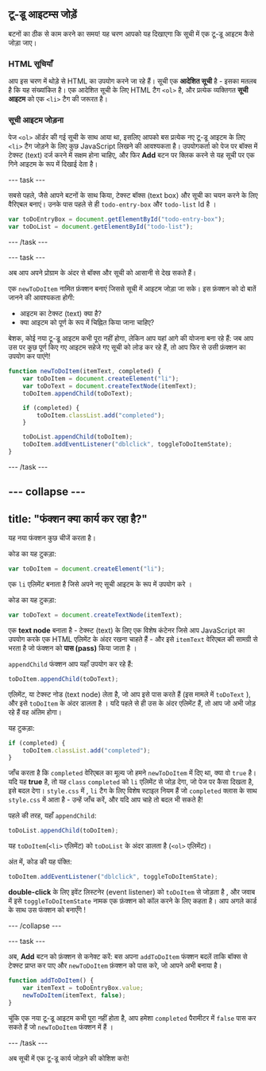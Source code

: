 ## टू-डू आइटम्स जोड़ें
बटनों का ठीक से काम करने का समय! यह चरण आपको यह दिखाएगा कि सूची में एक टू-डू आइटम कैसे जोड़ा जाए।

### HTML सूचियाँ
आप इस चरण में थोड़े से HTML का उपयोग करने जा रहे हैं। सूची एक **आदेशित सूची** है - इसका मतलब है कि यह संख्यांकित है। एक आदेशित सूची के लिए HTML टैग `<ol>` है, और प्रत्येक व्यक्तिगत **सूची आइटम** को एक `<li>` टैग की जरूरत है।

### सूची आइटम जोड़ना
पेज `<ol>` ऑर्डर की गई सूची के साथ आया था, इसलिए आपको बस प्रत्येक नए टू-डू आइटम के लिए `<li>` टैग जोड़ने के लिए कुछ JavaScript लिखने की आवश्यकता है। उपयोगकर्ता को पेज पर बॉक्स में टेक्स्ट (text) दर्ज करने में सक्षम होना चाहिए, और फिर **Add** बटन पर क्लिक करने से यह सूची पर एक गिने आइटम के रूप में दिखाई देता है।

--- task ---

सबसे पहले, जैसे आपने बटनों के साथ किया, टेक्स्ट बॉक्स (text box) और सूची का चयन करने के लिए वैरिएबल बनाएं। उनके पास पहले से ही `todo-entry-box` और `todo-list` Id है ।

```JavaScript
var toDoEntryBox = document.getElementById("todo-entry-box");
var toDoList = document.getElementById("todo-list");
```

--- /task ---

--- task ---

अब आप अपने प्रोग्राम के अंदर से बॉक्स और सूची को आसानी से देख सकते हैं।

एक `newToDoItem` नामित फ़ंक्शन बनाएं जिससे सूची में आइटम जोड़ा जा सके। इस फ़ंक्शन को दो बातें जानने की आवश्यकता होगी:
  - आइटम का टेक्स्ट (text) क्या है?
  - क्या आइटम को पूर्ण के रूप में चिह्नित किया जाना चाहिए?

बेशक, कोई नया टू-डू आइटम कभी पूरा नहीं होगा, लेकिन आप यहां आगे की योजना बना रहे हैं: जब आप उस पर कुछ पूर्ण किए गए आइटम सहेजे गए सूची को लोड कर रहे हैं, तो आप फिर से उसी फ़ंक्शन का उपयोग कर पाएंगे!

```JavaScript
function newToDoItem(itemText, completed) {
    var toDoItem = document.createElement("li");
    var toDoText = document.createTextNode(itemText);
    toDoItem.appendChild(toDoText);

    if (completed) {
        toDoItem.classList.add("completed");
    }

    toDoList.appendChild(toDoItem);
    toDoItem.addEventListener("dblclick", toggleToDoItemState);
}
```

--- /task ---

--- collapse ---
---
title: "फंक्शन क्या कार्य कर रहा है?"
---

यह नया फंक्शन कुछ चीजें करता है।

कोड का यह टुकड़ा:

```JavaScript
var toDoItem = document.createElement("li");
```

एक `li` एलिमेंट बनाता है जिसे अपने नए सूची आइटम के रूप में उपयोग करे ।

कोड का यह टुकड़ा:

```JavaScript
var toDoText = document.createTextNode(itemText);
```

एक **text node** बनाता है - टेक्स्ट (text) के लिए एक विशेष कंटेनर जिसे आप JavaScript का उपयोग करके एक HTML एलिमेंट के अंदर रखना चाहते हैं - और इसे `itemText` वेरिएबल की सामग्री से भरता है जो फंक्शन को **पास (pass)** किया जाता है ।

`appendChild` फंक्शन आप यहाँ उपयोग कर रहे हैं:

```JavaScript
toDoItem.appendChild(toDoText);
```

एलिमेंट, या टेक्स्ट नोड (text node) लेता है, जो आप इसे पास करते हैं (इस मामले में `toDoText` ), और इसे `toDoItem` के अंदर डालता है । यदि पहले से ही उस के अंदर एलिमेंट हैं, तो आप जो अभी जोड़ रहे हैं वह अंतिम होगा।

यह टुकड़ा:

```JavaScript
if (completed) {
    toDoItem.classList.add("completed");
}
```

जाँच करता है कि `completed` वेरिएबल का मूल्य जो हमने `newToDoItem` में दिए था, क्या वो `true` है। यदि यह **true** है, तो यह `class` `completed` को `li` एलिमेंट से जोड़ देगा, जो पेज पर कैसा दिखता है, इसे बदल देगा। `style.css` में , `li` टैग के लिए विशेष स्टाइल नियम हैं जो `completed` क्लास के साथ `style.css` में आता है - उन्हें जाँच करें, और यदि आप चाहे तो बदल भी सकते है!

पहले की तरह, यहाँ `appendChild`:

```JavaScript
toDoList.appendChild(toDoItem);
```

यह `toDoItem`(`<li>` एलिमेंट) को `toDoList` के अंदर डालता है (`<ol>` एलिमेंट)।

अंत में, कोड की यह पंक्ति:

```JavaScript
toDoItem.addEventListener("dblclick", toggleToDoItemState);
```

**double-click** के लिए इवेंट लिस्टनेर (event listener) को `toDoItem` से जोड़ता है , और जवाब में इसे `toggleToDoItemState` नामक एक फ़ंक्शन को कॉल करने के लिए कहता है। आप अगले कार्ड के साथ उस फंक्शन को बनाएँगे !

--- /collapse ---

--- task ---

अब, **Add** बटन को फ़ंक्शन से कनेक्ट करें: बस अपना `addToDoItem` फंक्शन बदलें ताकि बॉक्स से टेक्स्ट प्राप्त कर पाए और `newToDoItem` फ़ंक्शन को पास करे, जो आपने अभी बनाया है।

```JavaScript
function addToDoItem() {
    var itemText = toDoEntryBox.value;
    newToDoItem(itemText, false);
}
```

चूंकि एक नया टू-डू आइटम कभी पूरा नहीं होता है, आप हमेशा `completed` पैरामीटर में `false` पास कर सकते हैं जो `newToDoItem` फंक्शन में हैं ।

--- /task ---

अब सूची में एक टू-डू कार्य जोड़ने की कोशिश करो!
